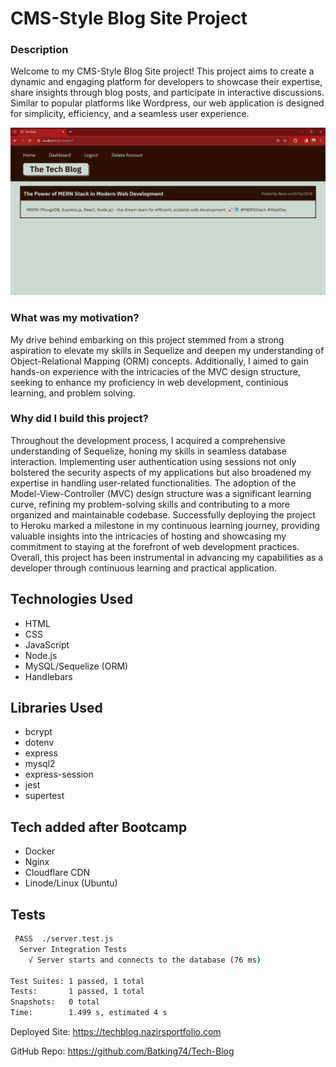 # CMS-Style Blog Site Project

### Description
Welcome to my CMS-Style Blog Site project! This project aims to create a dynamic and engaging platform for developers to showcase their expertise, share insights through blog posts, and participate in interactive discussions. Similar to popular platforms like Wordpress, our web application is designed for simplicity, efficiency, and a seamless user experience.

![Image of Nazir's Tech Blog Project](./public/Assets/Tech%20Blog%20-%202_16_2024.webp)

### What was my motivation?
My drive behind embarking on this project stemmed from a strong aspiration to elevate my skills in Sequelize and deepen my understanding of Object-Relational Mapping (ORM) concepts. Additionally, I aimed to gain hands-on experience with the intricacies of the MVC design structure, seeking to enhance my proficiency in web development, continious learning, and problem solving.


### Why did I build this project?
Throughout the development process, I acquired a comprehensive understanding of Sequelize, honing my skills in seamless database interaction. Implementing user authentication using sessions not only bolstered the security aspects of my applications but also broadened my expertise in handling user-related functionalities. The adoption of the Model-View-Controller (MVC) design structure was a significant learning curve, refining my problem-solving skills and contributing to a more organized and maintainable codebase. Successfully deploying the project to Heroku marked a milestone in my continuous learning journey, providing valuable insights into the intricacies of hosting and showcasing my commitment to staying at the forefront of web development practices. Overall, this project has been instrumental in advancing my capabilities as a developer through continuous learning and practical application.


## Technologies Used
- HTML
- CSS
- JavaScript
- Node.js
- MySQL/Sequelize (ORM)
- Handlebars


## Libraries Used
- bcrypt
- dotenv
- express
- mysql2
- express-session
- jest
- supertest

## Tech added after Bootcamp
- Docker
- Nginx
- Cloudflare CDN
- Linode/Linux (Ubuntu)


## Tests
```bash
 PASS  ./server.test.js
  Server Integration Tests
    √ Server starts and connects to the database (76 ms)

Test Suites: 1 passed, 1 total
Tests:       1 passed, 1 total
Snapshots:   0 total
Time:        1.499 s, estimated 4 s
```


Deployed Site: https://techblog.nazirsportfolio.com

GitHub Repo: https://github.com/Batking74/Tech-Blog